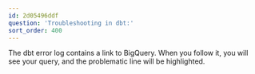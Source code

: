 ```yaml
---
id: 2d05496ddf
question: 'Troubleshooting in dbt:'
sort_order: 400
---
```


The dbt error log contains a link to BigQuery. When you follow it, you will see your query, and the problematic line will be highlighted.